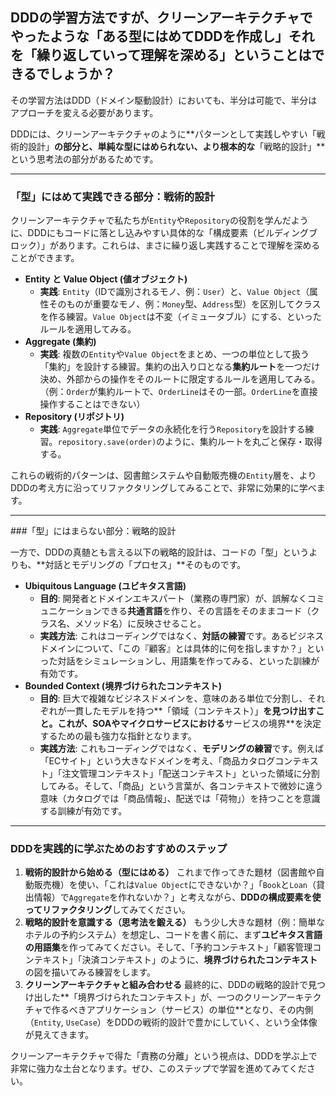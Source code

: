 ## DDDの学習方法ですが、クリーンアーキテクチャでやったような「ある型にはめてDDDを作成し」それを「繰り返していって理解を深める」ということはできるでしょうか？

その学習方法はDDD（ドメイン駆動設計）においても、半分は可能で、半分はアプローチを変える必要があります。

DDDには、クリーンアーキテクチャのように**パターンとして実践しやすい「戦術的設計」**の部分と、単純な型にはめられない、より根本的な**「戦略的設計」**という思考法の部分があるためです。

---

### 「型」にはめて実践できる部分：戦術的設計

クリーンアーキテクチャで私たちが`Entity`や`Repository`の役割を学んだように、DDDにもコードに落とし込みやすい具体的な「構成要素（ビルディングブロック）」があります。これらは、まさに繰り返し実践することで理解を深めることができます。

- **Entity と Value Object (値オブジェクト)**
    - **実践**: `Entity`（IDで識別されるモノ、例：`User`）と、`Value Object`（属性そのものが重要なモノ、例：`Money`型、`Address`型）を区別してクラスを作る練習。`Value Object`は不変（イミュータブル）にする、といったルールを適用してみる。
- **Aggregate (集約)**
    - **実践**: 複数の`Entity`や`Value Object`をまとめ、一つの単位として扱う「集約」を設計する練習。集約の出入り口となる**集約ルート**を一つだけ決め、外部からの操作をそのルートに限定するルールを適用してみる。（例：`Order`が集約ルートで、`OrderLine`はその一部。`OrderLine`を直接操作することはできない）
- **Repository (リポジトリ)**
    - **実践**: `Aggregate`単位でデータの永続化を行う`Repository`を設計する練習。`repository.save(order)`のように、集約ルートを丸ごと保存・取得する。

これらの戦術的パターンは、図書館システムや自動販売機の`Entity`層を、よりDDDの考え方に沿ってリファクタリングしてみることで、非常に効果的に学べます。

---

###「型」にはまらない部分：戦略的設計

一方で、DDDの真髄とも言える以下の戦略的設計は、コードの「型」というよりも、**対話とモデリングの「プロセス」**そのものです。

- **Ubiquitous Language (ユビキタス言語)**
    - **目的**: 開発者とドメインエキスパート（業務の専門家）が、誤解なくコミュニケーションできる**共通言語**を作り、その言語をそのままコード（クラス名、メソッド名）に反映させること。
    - **実践方法**: これはコーディングではなく、**対話の練習**です。あるビジネスドメインについて、「この『顧客』とは具体的に何を指しますか？」といった対話をシミュレーションし、用語集を作ってみる、といった訓練が有効です。
- **Bounded Context (境界づけられたコンテキスト)**
    - **目的**: 巨大で複雑なビジネスドメインを、意味のある単位で分割し、それぞれが一貫したモデルを持つ**「領域（コンテキスト）」**を見つけ出すこと。これが、SOAやマイクロサービスにおける**サービスの境界**を決定するための最も強力な指針となります。
    - **実践方法**: これもコーディングではなく、**モデリングの練習**です。例えば「ECサイト」という大きなドメインを考え、「商品カタログコンテキスト」「注文管理コンテキスト」「配送コンテキスト」といった領域に分割してみる。そして、「商品」という言葉が、各コンテキストで微妙に違う意味（カタログでは「商品情報」、配送では「荷物」）を持つことを意識する訓練が有効です。

---

### DDDを実践的に学ぶためのおすすめのステップ

1. **戦術的設計から始める（型にはめる）**
これまで作ってきた題材（図書館や自動販売機）を使い、「これは`Value Object`にできないか？」「`Book`と`Loan`（貸出情報）で`Aggregate`を作れないか？」と考えながら、**DDDの構成要素を使ってリファクタリング**してみてください。
2. **戦略的設計を意識する（思考法を鍛える）**
もう少し大きな題材（例：簡単なホテルの予約システム）を想定し、コードを書く前に、まず**ユビキタス言語の用語集**を作ってみてください。そして、「予約コンテキスト」「顧客管理コンテキスト」「決済コンテキスト」のように、**境界づけられたコンテキスト**の図を描いてみる練習をします。
3. **クリーンアーキテクチャと組み合わせる**
最終的に、DDDの戦略的設計で見つけ出した**「境界づけられたコンテキスト」が、一つのクリーンアーキテクチャで作るべきアプリケーション（サービス）の単位**となり、その内側（`Entity`, `UseCase`）をDDDの戦術的設計で豊かにしていく、という全体像が見えてきます。

クリーンアーキテクチャで得た「責務の分離」という視点は、DDDを学ぶ上で非常に強力な土台となります。ぜひ、このステップで学習を進めてみてください。